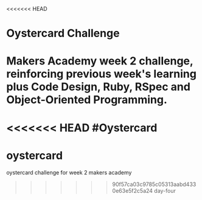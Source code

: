 <<<<<<< HEAD
# Oystercard Challenge

Makers Academy week 2 challenge, reinforcing previous week's learning plus Code Design, Ruby, RSpec and Object-Oriented Programming.
=======
<<<<<<< HEAD
#Oystercard
=======
# oystercard
oystercard challenge for week 2 makers academy
>>>>>>> 90f57ca03c9785c05313aabd4330e63e5f2c5a24
>>>>>>> day-four
